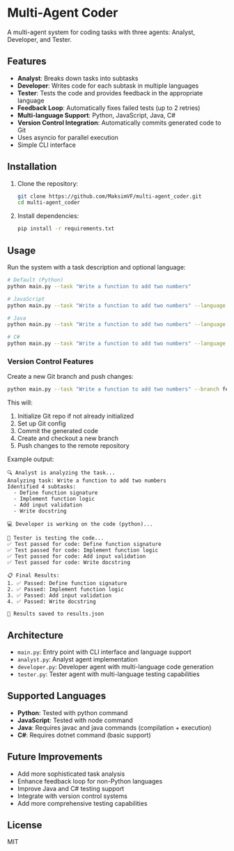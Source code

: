 

# Multi-Agent Coder

A multi-agent system for coding tasks with three agents: Analyst, Developer, and Tester.

## Features

- **Analyst**: Breaks down tasks into subtasks
- **Developer**: Writes code for each subtask in multiple languages
- **Tester**: Tests the code and provides feedback in the appropriate language
- **Feedback Loop**: Automatically fixes failed tests (up to 2 retries)
- **Multi-language Support**: Python, JavaScript, Java, C#
- **Version Control Integration**: Automatically commits generated code to Git
- Uses asyncio for parallel execution
- Simple CLI interface

## Installation

1. Clone the repository:
   ```bash
   git clone https://github.com/MaksimVF/multi-agent_coder.git
   cd multi-agent_coder
   ```

2. Install dependencies:
   ```bash
   pip install -r requirements.txt
   ```

## Usage

Run the system with a task description and optional language:

```bash
# Default (Python)
python main.py --task "Write a function to add two numbers"

# JavaScript
python main.py --task "Write a function to add two numbers" --language javascript

# Java
python main.py --task "Write a function to add two numbers" --language java

# C#
python main.py --task "Write a function to add two numbers" --language csharp
```

### Version Control Features

Create a new Git branch and push changes:

```bash
python main.py --task "Write a function to add two numbers" --branch feature/add-function --push
```

This will:
1. Initialize Git repo if not already initialized
2. Set up Git config
3. Commit the generated code
4. Create and checkout a new branch
5. Push changes to the remote repository

Example output:

```
🔍 Analyst is analyzing the task...
Analyzing task: Write a function to add two numbers
Identified 4 subtasks:
  - Define function signature
  - Implement function logic
  - Add input validation
  - Write docstring

💻 Developer is working on the code (python)...

🧪 Tester is testing the code...
✅ Test passed for code: Define function signature
✅ Test passed for code: Implement function logic
✅ Test passed for code: Add input validation
✅ Test passed for code: Write docstring

📋 Final Results:
1. ✅ Passed: Define function signature
2. ✅ Passed: Implement function logic
3. ✅ Passed: Add input validation
4. ✅ Passed: Write docstring

💾 Results saved to results.json
```

## Architecture

- `main.py`: Entry point with CLI interface and language support
- `analyst.py`: Analyst agent implementation
- `developer.py`: Developer agent with multi-language code generation
- `tester.py`: Tester agent with multi-language testing capabilities

## Supported Languages

- **Python**: Tested with python command
- **JavaScript**: Tested with node command
- **Java**: Requires javac and java commands (compilation + execution)
- **C#**: Requires dotnet command (basic support)

## Future Improvements

- Add more sophisticated task analysis
- Enhance feedback loop for non-Python languages
- Improve Java and C# testing support
- Integrate with version control systems
- Add more comprehensive testing capabilities

## License

MIT
